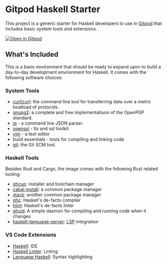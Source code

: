 # Gitpod Haskell Starter

This project is a generic starter for Haskell developers to use in [Gitpod](https://www.gitpod.io/) that includes basic system tools and extensions.

[![Open in Gitpod](https://gitpod.io/button/open-in-gitpod.svg)](https://gitpod.io/#https://github.com/3noch/haskell-gitpod-template)

## What's Included

This is a basic environment that should be ready to expand upon to build a day-to-day development envrionment for Haskell. It comes with the following software choices:

### System Tools

- [curl/curl](https://github.com/curl/curl): the command line tool for transferring data over a metric boatload of protocols.
- [gnupg2](https://gnupg.org/): a complete and free implementatiuon of the OpenPGP standard.
- [jq](https://github.com/stedolan/jq) - a command line JSON parser.
- [openssl](https://www.openssl.org/) - tls and ssl toolkit
- [vim](https://www.vim.org/) - a text editor
- build essentials - tools for compiling and linking code
- [git](https://git-scm.com/): the Git SCM tool.

### Haskell Tools

Besides Rust and Cargo, the image comes with the following Rust related tooling:

- [ghcup](https://www.haskell.org/ghcup/): installer and toolchain manager
- [cabal-install](https://www.haskell.org/cabal/): a common package manager
- [stack](https://docs.haskellstack.org/en/stable/README/): another common package manager
- [ghc](https://www.haskell.org/ghc/): Haskell's de-facto compiler
- [hlint](https://github.com/ndmitchell/hlint): Haskell's de-facto linter
- [ghcid](https://github.com/ndmitchell/ghcid): A simple daemon for compiling and running code when it changes
- [haskell-language-server](https://github.com/haskell/haskell-language-server#readme): [LSP](https://microsoft.github.io/language-server-protocol/) integration

### VS Code Extensions

- [Haskell](https://marketplace.visualstudio.com/items?itemName=vadimcn.haskell.haskell): IDE
- [Haskell Linter](https://marketplace.visualstudio.com/items?itemName=hoovercj.haskell-linter): Linting
- [Language Haskell](https://marketplace.visualstudio.com/items?itemName=justusadam.language-haskell): Syntax highlighting
